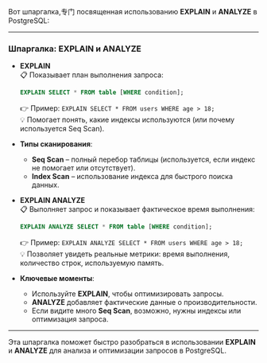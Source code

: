 Вот шпаргалка,专门 посвященная использованию **EXPLAIN** и **ANALYZE** в PostgreSQL:

---

### **Шпаргалка: EXPLAIN и ANALYZE**

- **EXPLAIN**  
  📋 Показывает план выполнения запроса:  
  ```sql
  EXPLAIN SELECT * FROM table [WHERE condition];
  ```  
  👉 Пример: `EXPLAIN SELECT * FROM users WHERE age > 18;`  
  💡 Помогает понять, какие индексы используются (или почему используется Seq Scan).

- **Типы сканирования**:  
  - **Seq Scan** – полный перебор таблицы (используется, если индекс не помогает или отсутствует).  
  - **Index Scan** – использование индекса для быстрого поиска данных.  

- **EXPLAIN ANALYZE**  
  📋 Выполняет запрос и показывает фактическое время выполнения:  
  ```sql
  EXPLAIN ANALYZE SELECT * FROM table [WHERE condition];
  ```  
  👉 Пример: `EXPLAIN ANALYZE SELECT * FROM users WHERE age > 18;`  
  💡 Позволяет увидеть реальные метрики: время выполнения, количество строк, используемую память.

- **Ключевые моменты**:  
  - Используйте **EXPLAIN**, чтобы оптимизировать запросы.  
  - **ANALYZE** добавляет фактические данные о производительности.  
  - Если видите много **Seq Scan**, возможно, нужны индексы или оптимизация запроса.  

---

Эта шпаргалка поможет быстро разобраться в использовании **EXPLAIN** и **ANALYZE** для анализа и оптимизации запросов в PostgreSQL.
